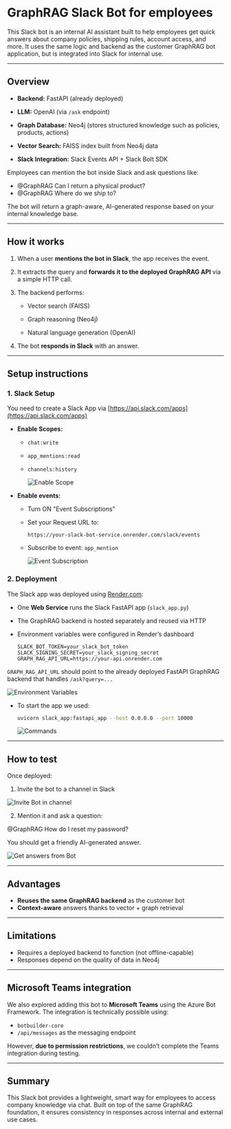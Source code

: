 # GraphRAG Slack Bot for employees

This Slack bot is an internal AI assistant built to help employees get quick answers about company policies, shipping rules, account access, and more. It uses the same logic and backend as the customer GraphRAG bot application, but is integrated into Slack for internal use.

---

## Overview

- **Backend:** FastAPI (already deployed)

- **LLM:** OpenAI (via `/ask` endpoint)

- **Graph Database:** Neo4j (stores structured knowledge such as policies, products, actions)

- **Vector Search:** FAISS index built from Neo4j data

- **Slack Integration:** Slack Events API + Slack Bolt SDK

Employees can mention the bot inside Slack and ask questions like:

- @GraphRAG Can I return a physical product?
- @GraphRAG Where do we ship to?


The bot will return a graph-aware, AI-generated response based on your internal knowledge base.

---

## How it works

1. When a user **mentions the bot in Slack**, the app receives the event.

2. It extracts the query and **forwards it to the deployed GraphRAG API** via a simple HTTP call.

3. The backend performs:

   - Vector search (FAISS)

   - Graph reasoning (Neo4j)

   - Natural language generation (OpenAI)

4. The bot **responds in Slack** with an answer.

---

## Setup instructions

### 1. Slack Setup

You need to create a Slack App via [https://api.slack.com/apps](https://api.slack.com/apps)

- **Enable Scopes:**
  
  - `chat:write`
  
  - `app_mentions:read`
  
  - `channels:history`

    ![Enable Scope](images/scope.png)

- **Enable events:**
  
  - Turn ON "Event Subscriptions"
  
  - Set your Request URL to:
    ```
    https://your-slack-bot-service.onrender.com/slack/events
    ```
  - Subscribe to event: `app_mention`

    ![Event Subscription](images/eventSubscription.png)

### 2. Deployment

The Slack app was deployed using [Render.com](https://render.com):

- One **Web Service** runs the Slack FastAPI app (`slack_app.py`)

- The GraphRAG backend is hosted separately and reused via HTTP

- Environment variables were configured in Render’s dashboard

  ```env
  SLACK_BOT_TOKEN=your_slack_bot_token 
  SLACK_SIGNING_SECRET=your_slack_signing_secret 
  GRAPH_RAG_API_URL=https://your-api.onrender.com
  ```

`GRAPH_RAG_API_URL` should point to the already deployed FastAPI GraphRAG backend that handles `/ask?query=...`

![Environment Variables](images/env.png)

- To start the app we used:

  ```bash
  uvicorn slack_app:fastapi_app --host 0.0.0.0 --port 10000
  ```

  ![Commands](images/commands.png)

---

## How to test

Once deployed:

1. Invite the bot to a channel in Slack

  ![Invite Bot in channel](images/bot.png)

2. Mention it and ask a question:

  @GraphRAG How do I reset my password?

  You should get a friendly AI-generated answer.

  ![Get answers from Bot](images/bot2.png)

---

## Advantages

- **Reuses the same GraphRAG backend** as the customer bot
- **Context-aware** answers thanks to vector + graph retrieval

---

## Limitations

- Requires a deployed backend to function (not offline-capable)
- Responses depend on the quality of data in Neo4j

---

## Microsoft Teams integration

We also explored adding this bot to **Microsoft Teams** using the Azure Bot Framework. The integration is technically possible using:

- `botbuilder-core`
- `/api/messages` as the messaging endpoint

However, **due to permission restrictions**, we couldn’t complete the Teams integration during testing.

---

## Summary
This Slack bot provides a lightweight, smart way for employees to access company knowledge via chat. Built on top of the same GraphRAG foundation, it ensures consistency in responses across internal and external use cases.
